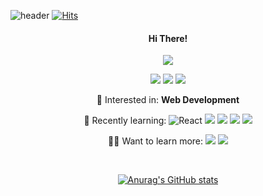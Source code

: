 
![header](https://capsule-render.vercel.app/api?type=waving&color=04188A&height=150&section=header&text=jerimo&fontColor=E1DBF4&fontSize=90&animation=twinkling)
[![Hits](https://hits.seeyoufarm.com/api/count/incr/badge.svg?url=https://github.com/jerimo&count_bg=%236C59EF&title_bg=%23500EE9&icon=&icon_color=%23E7E7E7&title=%F0%9F%9A%80+hits+++&edge_flat=false)](https://hits.seeyoufarm.com)
<div align='center'>
  <h4> Hi There! </h4>
  <img src="https://moon-phase.vercel.app/moon.svg" />
  
  <a href="https://jerimo.github.io/" target="_blank"><img src="https://img.shields.io/badge/Blog-181717?style=flat-square&logo=Github&logoColor=white"/></a>
  <a href="mailto:bion239@naver.com" target="_blank"><img src="https://img.shields.io/badge/Mail-03C75A?style=flat-square&logo=Naver&logoColor=white"/></a>
  <a href="https://www.miricanvas.com/v/1h7y90" target="_blank"><img src="https://img.shields.io/badge/Portfolio-668cff?style=flat-square&logo=Imgur&logoColor=white"/></a>

👾 Interested in: **Web Development**
  
🚀 Recently learning: 
  <img alt="React" src="https://img.shields.io/badge/-React-45b8d8?style=flat-square&logo=react&logoColor=white" />
  <a href="https://jerimo.github.io/" target="_blank"><img src="https://img.shields.io/badge/Vue.js-4FC08D?style=flat-square&logo=Vue.js&logoColor=white"/></a>
  <a href="https://jerimo.github.io/" target="_blank"><img src="https://img.shields.io/badge/Django-092E20?style=flat-square&logo=Django&logoColor=white"/></a>
  <a href="https://jerimo.github.io/" target="_blank"><img src="https://img.shields.io/badge/Jupyter-F37626?style=flat-square&logo=Jupyter&logoColor=white"/></a>
  <a href="https://jerimo.github.io/" target="_blank"><img src="https://img.shields.io/badge/Express-000000?style=flat-square&logo=Express&logoColor=white"/></a>
  
👩‍💻 Want to learn more: 
  <a href="https://jerimo.github.io/" target="_blank"><img src="https://img.shields.io/badge/TypeScript-3178C6?style=flat-square&logo=TypeScript&logoColor=white"/></a>
  <a href="https://jerimo.github.io/" target="_blank"><img src="https://img.shields.io/badge/Redux-764ABC?style=flat-square&logo=Redux&logoColor=white"/></a>


  
  
  
  <br />
  
  
  <!--
 <h4>기술 스택</h4>
  <a href="#"><img src="https://img.shields.io/badge/React-61DAFB?style=flat&logo=React&logoColor=black"/></a>
  <a href="#"><img src="https://img.shields.io/badge/Vue.js-4FC08D?style=flat&logo=vue-dot-js&logoColor=white"/></a>
  <a href="#"><img src="https://img.shields.io/badge/JavaScript-F7DF1E?style=flat&logo=JavaScript&logoColor=black"/></a>
  <a href="#"><img src="https://img.shields.io/badge/CSS-1572B6?style=flat&logo=CSS3&logoColor=white"/></a>
  <a href="#"><img src="https://img.shields.io/badge/Netlify-00C7B7?style=flat&logo=Netlify&logoColor=white"/></a>
  <a href="#"><img src="https://img.shields.io/badge/MySQL-4479A1?style=flat&logo=MySQL&logoColor=white"/></a>
  <br />
  <a href="#"><img src="https://img.shields.io/badge/C++-00599C?style=flat&logo=c%2B%2B&logoColor=white"/></a>
  <a href="#"><img src="https://img.shields.io/badge/Python-3766AB?style=flat&logo=Python&logoColor=white"/></a>
  <a href="#"><img src="https://img.shields.io/badge/Git-F05032?style=flat&logo=Git&logoColor=white"/></a>
  <a href="#"><img src="https://img.shields.io/badge/SkLearn-F7931E?style=flat&logo=scikit-learn&logoColor=white"/></a>
  <br /><br /> -->
  
  [![Anurag's GitHub stats](https://github-readme-stats.vercel.app/api?username=jerimo&count_private=true&show_icons=true&theme=material-palenight)
](https://github.com/anuraghazra/github-readme-stats)
 
<div>
